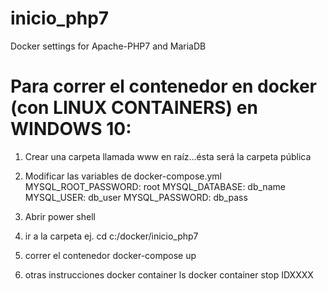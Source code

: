 # inicio_php7
Docker settings for Apache-PHP7  and MariaDB

# Para correr el contenedor en docker (con LINUX CONTAINERS) en WINDOWS 10:
1. Crear una carpeta llamada www en raíz...ésta será la carpeta  pública
2. Modificar las variables de docker-compose.yml
      MYSQL_ROOT_PASSWORD: root
      MYSQL_DATABASE: db_name
      MYSQL_USER: db_user
      MYSQL_PASSWORD: db_pass
      
3. Abrir power shell
4. ir a la carpeta
  ej. cd c:/docker/inicio_php7
5. correr el contenedor
  docker-compose up

6. otras instrucciones
docker container ls
docker container stop IDXXXX
